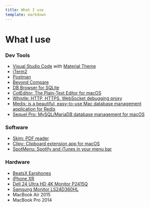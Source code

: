 ```yaml
---
title: What I use
template: markdown
---
```


# What I use

### Dev Tools

- [Visual Studio Code](https://code.visualstudio.com/) with [Material Theme](https://marketplace.visualstudio.com/items?itemName=Equinusocio.vsc-material-theme)
- [iTerm2](https://www.iterm2.com/)
- [Postman](https://www.getpostman.com/)
- [Beyond Compare](https://www.scootersoftware.com/)
- [DB Browser for SQLite](https://sqlitebrowser.org/)
- [CotEditor: The Plain-Text Editor for macOS](https://coteditor.com/)
- [Whistle: HTTP, HTTPS, WebSocket debugging proxy](https://github.com/avwo/whistle)
- [Medis: is a beautiful, easy-to-use Mac database management application for Redis](https://github.com/luin/medis)
- [Sequel Pro: MySQL/MariaDB database management for macOS](https://www.sequelpro.com/)

### Software

- [Skim: PDF reader](https://skim-app.sourceforge.io/)
- [Clipy: Clipboard extension app for macOS](https://github.com/Clipy/Clipy)
- [SpotMenu: Spotify and iTunes in your menu bar](https://github.com/kmikiy/SpotMenu)

### Hardware

- [BeatsX Earphones](https://www.apple.com/shop/product/MTH52LL/A/beatsx-earphones-black)
- [iPhone XR](https://www.apple.com/iphone-xr/)
- [Dell 24 Ultra HD 4K Monitor P2415Q](https://www.dell.com/en-us/work/shop/dell-24-ultra-hd-4k-monitor-p2415q/apd/210-agnk/monitors-monitor-accessories)
- [Samsung Monitor LS24D360HL](https://www.samsung.com/us/computer/monitors/LS24D360HL/ZA-specs)
- MacBook Air 2015
- MacBook Pro 2014
